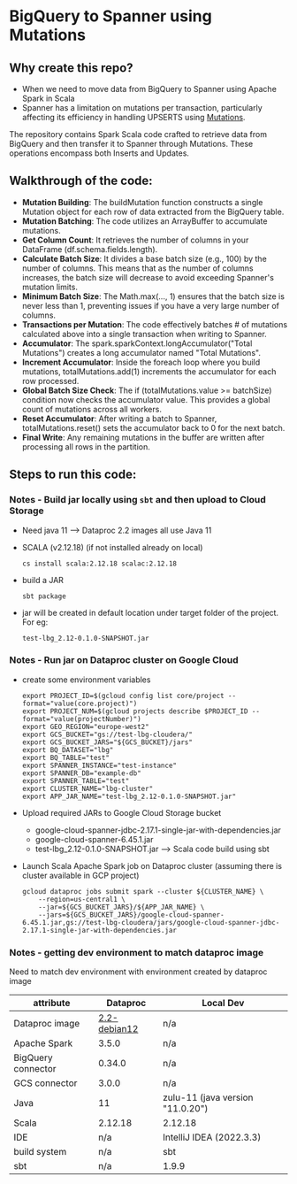 # BigQuery to Spanner using Mutations

## Why create this repo?
* When we need to move data from BigQuery to Spanner using Apache Spark in Scala
* Spanner has a limitation on mutations per transaction, particularly affecting its efficiency in handling UPSERTS using [Mutations](https://cloud.google.com/spanner/docs/dml-versus-mutations#mutations-concept).


The repository contains Spark Scala code crafted to retrieve data from BigQuery and then transfer it to Spanner through Mutations. These operations encompass both Inserts and Updates.

## Walkthrough of the code:

* **Mutation Building**: The buildMutation function constructs a single Mutation object for each row of data extracted from the BigQuery table.
* **Mutation Batching**: The code utilizes an ArrayBuffer to accumulate mutations.
* **Get Column Count**: It retrieves the number of columns in your DataFrame (df.schema.fields.length).
* **Calculate Batch Size**: It divides a base batch size (e.g., 100) by the number of columns. This means that as the number of columns increases, the batch size will decrease to avoid exceeding Spanner's mutation limits.
* **Minimum Batch Size**: The Math.max(..., 1) ensures that the batch size is never less than 1, preventing issues if you have a very large number of columns.
* **Transactions per Mutation**: The code effectively batches # of mutations calculated above into a single transaction when writing to Spanner.
* **Accumulator**: The spark.sparkContext.longAccumulator("Total Mutations") creates a long accumulator named "Total Mutations".
* **Increment Accumulator**: Inside the foreach loop where you build mutations, totalMutations.add(1) increments the accumulator for each row processed.
* **Global Batch Size Check**: The if (totalMutations.value >= batchSize) condition now checks the accumulator value. This provides a global count of mutations across all workers.
* **Reset Accumulator**: After writing a batch to Spanner, totalMutations.reset() sets the accumulator back to 0 for the next batch.
* **Final Write**: Any remaining mutations in the buffer are written after processing all rows in the partition.

## Steps to run this code:
### Notes - Build jar locally using `sbt` and then upload to Cloud Storage

* Need java 11 --> Dataproc 2.2 images all use Java 11

* SCALA (v2.12.18) (if not installed already on local)
    ```shell
    cs install scala:2.12.18 scalac:2.12.18
    ```

* build a JAR

    ```shell
    sbt package
    ```
* jar will be created in default location under target folder of the    project. For eg:
    ```
    test-lbg_2.12-0.1.0-SNAPSHOT.jar
    ```
### Notes - Run jar on Dataproc cluster on Google Cloud

* create some environment variables
    ```shell
    export PROJECT_ID=$(gcloud config list core/project --format="value(core.project)")
    export PROJECT_NUM=$(gcloud projects describe $PROJECT_ID --format="value(projectNumber)")
    export GEO_REGION="europe-west2"
    export GCS_BUCKET="gs://test-lbg-cloudera/"
    export GCS_BUCKET_JARS="${GCS_BUCKET}/jars"
    export BQ_DATASET="lbg"
    export BQ_TABLE="test"
    export SPANNER_INSTANCE="test-instance"
    export SPANNER_DB="example-db"
    export SPANNER_TABLE="test"
    export CLUSTER_NAME="lbg-cluster"
    export APP_JAR_NAME="test-lbg_2.12-0.1.0-SNAPSHOT.jar"
    ```

* Upload required JARs to Google Cloud Storage bucket

    * google-cloud-spanner-jdbc-2.17.1-single-jar-with-dependencies.jar
    * google-cloud-spanner-6.45.1.jar
    * test-lbg_2.12-0.1.0-SNAPSHOT.jar --> Scala code build using sbt

* Launch Scala Apache Spark job on Dataproc cluster (assuming there is cluster available in GCP project)

    ```shell
    gcloud dataproc jobs submit spark --cluster ${CLUSTER_NAME} \
        --region=us-central1 \
        --jar=${GCS_BUCKET_JARS}/${APP_JAR_NAME} \
        --jars=${GCS_BUCKET_JARS}/google-cloud-spanner-6.45.1.jar,gs://test-lbg-cloudera/jars/google-cloud-spanner-jdbc-2.17.1-single-jar-with-dependencies.jar
    ```
### Notes - getting dev environment to match dataproc image

Need to match dev environment with environment created by dataproc image

| attribute          | Dataproc                                                                                        | Local Dev                        |
|--------------------|-------------------------------------------------------------------------------------------------|----------------------------------|
| Dataproc image     | [2.2-debian12](https://cloud.google.com/dataproc/docs/concepts/versioning/dataproc-release-2.2) | n/a                              |
| Apache Spark       | 3.5.0                                                                                           | n/a                              |
| BigQuery connector | 0.34.0                                                                                          | n/a                              |
| GCS connector      | 3.0.0                                                                                           | n/a                              |
| Java               | 11                                                                                              | zulu-11 (java version "11.0.20") |
| Scala              | 2.12.18                                                                                         | 2.12.18                          |
| IDE                | n/a                                                                                             | IntelliJ IDEA (2022.3.3)         |
| build system       | n/a                                                                                             | sbt                              |
| sbt                | n/a                                                                                             | 1.9.9                            |
